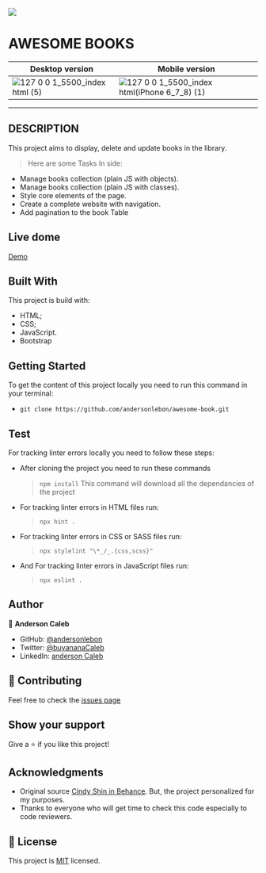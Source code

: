 ![](https://img.shields.io/badge/Microverse-blueviolet)

# AWESOME BOOKS

| Desktop version | Mobile version|
|-----------------|---------------|
| ![127 0 0 1_5500_index html (5)](https://user-images.githubusercontent.com/65068771/125845737-89416fa1-37cb-41ed-aef7-04267ec83748.png) | ![127 0 0 1_5500_index html(iPhone 6_7_8) (1)](https://user-images.githubusercontent.com/65068771/125845758-a761d10b-5f57-4a37-a652-3bf1e7bdbc5b.png) |  

---
## DESCRIPTION 

This project aims to display, delete and update books in the library.
> Here are some Tasks In side:

- Manage books collection (plain JS with objects).
- Manage books collection (plain JS with classes).
- Style core elements of the page.
- Create a complete website with navigation.
- Add pagination to the book Table

## Live dome

[Demo](https://andersonlebon.github.io/Awesome-book/)


## Built With

This project is build with:

- HTML;
- CSS;
- JavaScript.
- Bootstrap

## Getting Started

To get the content of this project locally you need to run this command in your terminal:

- `git clone https://github.com/andersonlebon/awesome-book.git`

## Test

For tracking linter errors locally you need to follow these steps:

- After cloning the project you need to run these commands

  > `npm install`
  > This command will download all the dependancies of the project

- For tracking linter errors in HTML files run:

  > `npx hint .`

- For tracking linter errors in CSS or SASS  files run:

  > `npx stylelint "\*_/_.{css,scss}"`

- And For tracking linter errors in JavaScript files run:

  > `npx eslint .`

## Author

👤 **Anderson Caleb**

- GitHub: [@andersonlebon](https://github.com/andersonlebon)
- Twitter: [@buyananaCaleb](https://twitter.com/BuyananaCaleb)
- LinkedIn: [anderson Caleb](https://www.linkedin.com/in/andersonlebon/)

## :handshake: Contributing

Feel free to check the [issues page](https://github.com/andersonlebon/Portfolio/issues)

## Show your support

Give a :star: if you like this project!

## Acknowledgments

- Original source [Cindy Shin in Behance](https://www.behance.net/adagio07). But, the project personalized for my purposes.
- Thanks to everyone who will get time to check this code especially to code reviewers.

## :memo: License
This project is [MIT](https://github.com/microverseinc/readme-template/blob/master/MIT.md)  licensed.
